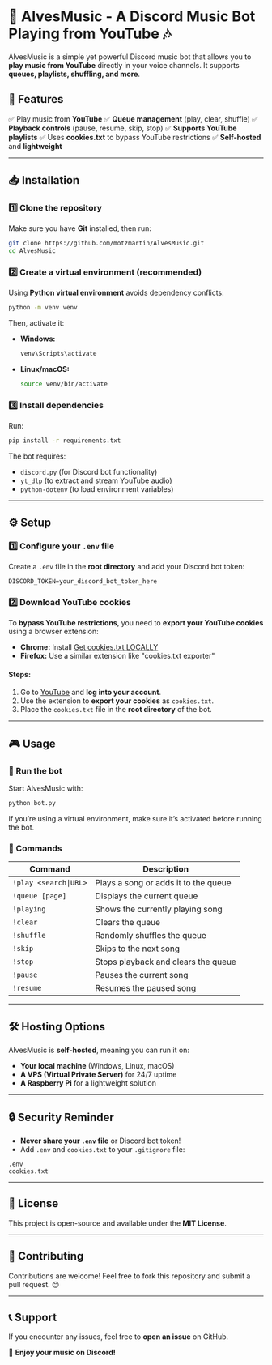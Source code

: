 # 🎵 AlvesMusic - A Discord Music Bot Playing from YouTube 🎶

AlvesMusic is a simple yet powerful Discord music bot that allows you to **play music from YouTube** directly in your voice channels. It supports **queues, playlists, shuffling, and more**.

## 📌 Features
✅ Play music from **YouTube**
✅ **Queue management** (play, clear, shuffle)
✅ **Playback controls** (pause, resume, skip, stop)
✅ **Supports YouTube playlists**
✅ Uses **cookies.txt** to bypass YouTube restrictions
✅ **Self-hosted** and **lightweight**

---

## 📥 Installation

### 1️⃣ Clone the repository
Make sure you have **Git** installed, then run:

```bash
git clone https://github.com/motzmartin/AlvesMusic.git
cd AlvesMusic
```

### 2️⃣ Create a virtual environment (recommended)
Using **Python virtual environment** avoids dependency conflicts:

```bash
python -m venv venv
```

Then, activate it:
- **Windows:**  
  ```bash
  venv\Scripts\activate
  ```
- **Linux/macOS:**  
  ```bash
  source venv/bin/activate
  ```

### 3️⃣ Install dependencies
Run:

```bash
pip install -r requirements.txt
```

The bot requires:
- `discord.py` (for Discord bot functionality)
- `yt_dlp` (to extract and stream YouTube audio)
- `python-dotenv` (to load environment variables)

---

## ⚙️ Setup

### 1️⃣ Configure your `.env` file
Create a `.env` file in the **root directory** and add your Discord bot token:

```
DISCORD_TOKEN=your_discord_bot_token_here
```

### 2️⃣ Download YouTube cookies
To **bypass YouTube restrictions**, you need to **export your YouTube cookies** using a browser extension:

- **Chrome:** Install [Get cookies.txt LOCALLY](https://chromewebstore.google.com/detail/get-cookiestxt-locally/cclelndahbckbenkjhflpdbgdldlbecc)
- **Firefox:** Use a similar extension like "cookies.txt exporter"

#### Steps:
1. Go to [YouTube](https://www.youtube.com) and **log into your account**.
2. Use the extension to **export your cookies** as `cookies.txt`.
3. Place the `cookies.txt` file in the **root directory** of the bot.

---

## 🎮 Usage

### 🔹 Run the bot
Start AlvesMusic with:

```bash
python bot.py
```

If you’re using a virtual environment, make sure it’s activated before running the bot.

### 🔹 Commands
| Command               | Description                          |
|-----------------------|--------------------------------------|
| `!play <search\|URL>` | Plays a song or adds it to the queue |
| `!queue [page]`       | Displays the current queue           |
| `!playing`            | Shows the currently playing song     |
| `!clear`              | Clears the queue                     |
| `!shuffle`            | Randomly shuffles the queue          |
| `!skip`               | Skips to the next song               |
| `!stop`               | Stops playback and clears the queue  |
| `!pause`              | Pauses the current song              |
| `!resume`             | Resumes the paused song              |

---

## 🛠 Hosting Options

AlvesMusic is **self-hosted**, meaning you can run it on:
- **Your local machine** (Windows, Linux, macOS)
- **A VPS (Virtual Private Server)** for 24/7 uptime
- **A Raspberry Pi** for a lightweight solution

---

## 🔒 Security Reminder
- **Never share your `.env` file** or Discord bot token!
- Add `.env` and `cookies.txt` to your `.gitignore` file:

```
.env
cookies.txt
```

---

## 📜 License
This project is open-source and available under the **MIT License**.

---

## 🙌 Contributing
Contributions are welcome! Feel free to fork this repository and submit a pull request. 😊

---

## 📞 Support
If you encounter any issues, feel free to **open an issue** on GitHub.

🚀 **Enjoy your music on Discord!**
